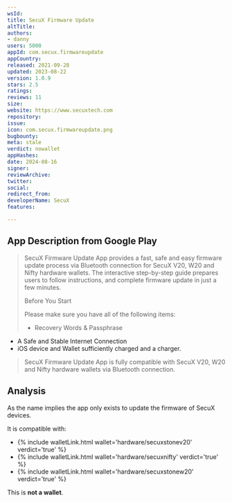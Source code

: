 ```yaml
---
wsId: 
title: SecuX Firmware Update
altTitle: 
authors:
- danny
users: 5000
appId: com.secux.firmwareupdate
appCountry: 
released: 2021-09-28
updated: 2023-08-22
version: 1.0.9
stars: 2.5
ratings: 
reviews: 11
size: 
website: https://www.secuxtech.com
repository: 
issue: 
icon: com.secux.firmwareupdate.png
bugbounty: 
meta: stale
verdict: nowallet
appHashes: 
date: 2024-08-16
signer: 
reviewArchive: 
twitter: 
social: 
redirect_from: 
developerName: SecuX
features: 

---
```


## App Description from Google Play 
>
> SecuX Firmware Update App provides a fast, safe and easy firmware update process via Bluetooth connection for SecuX V20, W20 and Nifty hardware wallets. The interactive step-by-step guide prepares users to follow instructions, and complete firmware update in just a few minutes.
>
> Before You Start
>
> Please make sure you have all of the following items: 
> - Recovery Words & Passphrase
- A Safe and Stable Internet Connection
- iOS device and Wallet sufficiently charged and a charger. 
>
> SecuX Firmware Update App is fully compatible with SecuX V20, W20 and Nifty hardware wallets via Bluetooth connection.

## Analysis 

As the name implies the app only exists to update the firmware of SecuX devices. 

It is compatible with: 

- {% include walletLink.html wallet='hardware/secuxstonev20' verdict='true' %}
- {% include walletLink.html wallet='hardware/secuxnifty' verdict='true' %}
- {% include walletLink.html wallet='hardware/secuxstonew20' verdict='true' %}

This is **not a wallet**.
